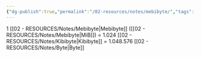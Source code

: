 ```yaml
---
{"dg-publish":true,"permalink":"/02-resources/notes/mebibyte/","tags":["mathe/binärzahlen"],"noteIcon":"","updated":"2025-09-05T10:12:30.671+02:00"}
---
```


1 [[02 - RESOURCES/Notes/Mebibyte\|Mebibyte]] ([[02 - RESOURCES/Notes/Mebibyte\|MiB]]) = 1.024 [[02 - RESOURCES/Notes/Kibibyte\|Kibibyte]] = 1.048.576 [[02 - RESOURCES/Notes/Byte\|Byte]]
